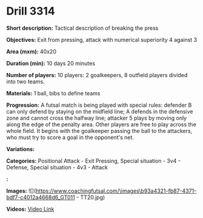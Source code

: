 # Drill 3314

**Short description:**
Tactical description of breaking the press

**Objectives:**
Exit from pressing, attack with numerical superiority 4 against 3

**Area (mxm):**
40x20

**Duration (min):**
10 days 20 minutes

**Number of players:**
10 players: 2 goalkeepers, 8 outfield players divided into two teams.

**Materials:**
1 ball, bibs to define teams

**Progression:**
A futsal match is being played with special rules: defender B can only defend by staying on the midfield line; A defends in the defensive zone and cannot cross the halfway line; attacker 5 plays by moving only along the edge of the penalty area. Other players are free to play across the whole field. It begins with the goalkeeper passing the ball to the attackers, who must try to score a goal in the opponent's net.

**Variations:**


**Categories:**
Positional Attack - Exit Pressing, Special situation - 3v4 - Defense, Special situation - 4v3 - Attack

**:**


**Images:**
![](https://www.coachingfutsal.com/\images\b93a4321-fb87-4371-bdf7-c4012a4668d6_GT011 - TT20.jpg)

**Videos:**
[Video Link](https://www.youtube.com/embed/WMoAFzld1S8)

